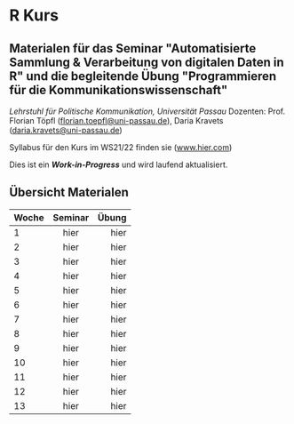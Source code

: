 # R Kurs

Materialen für das Seminar "Automatisierte Sammlung & Verarbeitung von digitalen Daten in R" und die begleitende Übung "Programmieren für die Kommunikationswissenschaft"
---------------

*Lehrstuhl für Politische Kommunikation, Universität Passau*
Dozenten: Prof. Florian Töpfl (<florian.toepfl@uni-passau.de>), Daria Kravets (<daria.kravets@uni-passau.de>)

Syllabus für den Kurs im WS21/22 finden sie <hier> (www.hier.com)
  
Dies ist ein ***Work-in-Progress*** und wird laufend aktualisiert.

Übersicht Materialen
---------------

| Woche  | Seminar       | Übung |
| -------|:-------------:| -----:|
| 1      | hier          | hier  |
| 2      | hier          | hier  |
| 3      | hier          | hier  |
| 4      | hier          | hier  |
| 5      | hier          | hier  |
| 6      | hier          | hier  |
| 7      | hier          | hier  |
| 8      | hier          | hier  |
| 9      | hier          | hier  |
| 10     | hier          | hier  |
| 11     | hier          | hier  |
| 12     | hier          | hier  |
| 13     | hier          | hier  |


